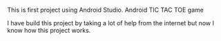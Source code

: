 This is first project using Android Studio. Android TIC TAC TOE game 

I have build this project by taking a lot of help from the internet but now I know how this project works.
